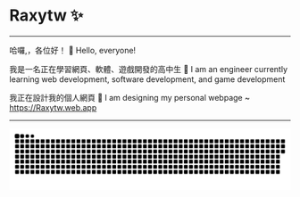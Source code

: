 # Raxytw ✨
---
哈囉,，各位好！ 👋
Hello, everyone!

我是一名正在學習網頁、軟體、遊戲開發的高中生 📖
I am an engineer currently learning web development, software development, and game development

我正在設計我的個人網頁 🔭 
I am designing my personal webpage ~
<https://Raxytw.web.app>

---

<picture>
  <source
    media="(prefers-color-scheme: dark)"
    srcset="https://raw.githubusercontent.com/Raxytw/Raxytw/output/github-contribution-grid-snake-dark.svg"
  />
  <source
    media="(prefers-color-scheme: light)"
    srcset="https://raw.githubusercontent.com/Raxytw/Raxytw/output/github-contribution-grid-snake.svg"
  />
  <img
    alt="github contribution grid snake animation"
    src="https://raw.githubusercontent.com/Raxytw/Raxytw/output/github-contribution-grid-snake.svg"
  />
</picture>

